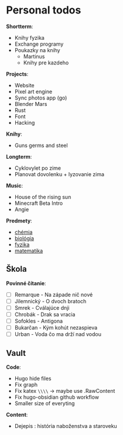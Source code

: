 # Personal todos

**Shortterm**:
- Knihy fyzika
- Exchange programy
- Poukazky na knihy
	- Martinus
	- Knihy pre kazdeho

**Projects**:
- Website
- Pixel art engine
- Sync photos app (go)
- Blender Mars
- Rust
- Font
- Hacking

**Knihy**:
- Guns germs and steel

**Longterm**:
- Cyklovylet po zime
- Planovat dovolenku + lyzovanie zima

**Music**:
- House of the rising sun
- Minecraft Beta Intro
- Angie

**Predmety**:
- [chémia](private/predmety/chémia.md)
- [biológia](private/predmety/biológia.md)
- [fyzika](private/predmety/fyzika.md)
- [matematika](private/predmety/matematika.md)

## Škola

**Povinné čítanie**:
- [ ] Remarque - Na západe nič nové
- [ ] Jilemnický - O dvoch bratoch
- [ ] Smrek - Cválajúce dnji
- [ ] Chrobák - Drak sa vracia
- [ ] Sofokles - Antigona
- [ ] Bukarčan - Kým kohút nezaspieva
- [ ] Urban - Voda čo ma drží nad vodou

## Vault

**Code**:
- Hugo hide files
- Fix graph
- Fix katex `\\\\` -> maybe use .RawContent
- Fix hugo-obsidian github workflow
- Smaller size of everyting

**Content**:
- Dejepis : história naboženstva a staroveku

